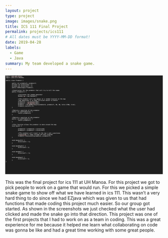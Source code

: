 ```yaml
---
layout: project
type: project
image: images/snake.png
title: ICS 111 Final Project
permalink: projects/ics111
# All dates must be YYYY-MM-DD format!
date: 2019-04-28
labels:
  - Game
  - Java
summary: My team developed a snake game.
---
```


<img class="ui medium right floated rounded image" src="../images/snakegamecode.png">

This was the final project for ics 111 at UH Manoa. For this project we got to pick people to work on a game that would run. For this we picked a simple snake game to show off what we have learned in ics 111. This wasn’t a very hard thing to do since we had EZjava which was given to us that had functions that made coding this project much easier. So our group got started. As shown in the screenshots we just checked what the user had clicked and made the snake go into that direction. This project was one of the first projects that I had to work on as a team in coding. This was a great experience for me because it helped me learn what collaborating on code was gonna be like and had a great time working with some great people.

